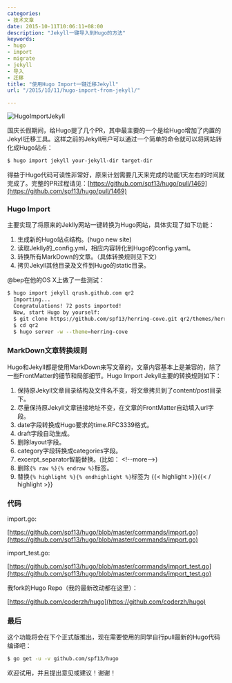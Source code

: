 ```yaml
---
categories:
- 技术文章
date: 2015-10-11T10:06:11+08:00
description: "Jekyll一键导入到Hugo的方法"
keywords:
- hugo
- import
- migrate
- jekyll
- 导入
- 迁移
title: "使用Hugo Import一键迁移Jekyll"
url: "/2015/10/11/hugo-import-from-jekyll/"

---
```


![HugoImportJekyll](http://7xlx3k.com1.z0.glb.clouddn.com/HugoImportJekyll.png-wt)

<!--more-->

国庆长假期间，给Hugo提了几个PR，其中最主要的一个是给Hugo增加了内置的Jekyll迁移工具。这样之前的Jekyll用户可以通过一个简单的命令就可以将网站转化成Hugo站点：

```bash
$ hugo import jekyll your-jekyll-dir target-dir
```

得益于Hugo代码可读性非常好，原来计划需要几天来完成的功能1天左右的时间就完成了。完整的PR过程请见：[https://github.com/spf13/hugo/pull/1469](https://github.com/spf13/hugo/pull/1469)

### Hugo Import

主要实现了将原来的Jeklly网站一键转换为Hugo网站，具体实现了如下功能：

 1. 生成新的Hugo站点结构。(hugo new site)
 2. 读取Jeklly的_config.yml，相应内容转化到Hugo的config.yaml。
 3. 转换所有MarkDown的文章。（具体转换规则见下文）
 4. 拷贝Jekyll其他目录及文件到Hugo的static目录。

@bep在他的OS X上做了一些测试：

```bash
$ hugo import jekyll qrush.github.com qr2
  Importing...
  Congratulations! 72 posts imported!
  Now, start Hugo by yourself:
  $ git clone https://github.com/spf13/herring-cove.git qr2/themes/herring-cove
  $ cd qr2
  $ hugo server -w --theme=herring-cove
```

### MarkDown文章转换规则

Hugo和Jekyll都是使用MarkDown来写文章的，文章内容基本上是兼容的，除了一些FrontMatter的细节和局部细节。Hugo Import Jekyll主要的转换规则如下：

 1. 保持原Jekyll文章目录结构及文件名不变，将文章拷贝到了content/post目录下。
 2. 尽量保持原Jekyll文章链接地址不变，在文章的FrontMatter自动填入url字段。
 3. date字段转换成Hugo要求的time.RFC3339格式。
 4. draft字段自动生成。
 5. 删除layout字段。
 6. category字段转换成categories字段。
 7. excerpt_separator智能替换。(比如： \<\!\-\-more\-\-\>)
 8. 删除`{% raw %}{% endraw %}`标签。
 9. 替换`{% highlight %}{% endhighlight %}`标签为 \{\{\< highlight \>\}\}\{\{\< / highlight \>\}\}

### 代码

import.go: 

[https://github.com/spf13/hugo/blob/master/commands/import.go](https://github.com/spf13/hugo/blob/master/commands/import.go)

import_test.go: 

[https://github.com/spf13/hugo/blob/master/commands/import_test.go](https://github.com/spf13/hugo/blob/master/commands/import_test.go)

我fork的Hugo Repo（我的最新改动都在这里）：

[https://github.com/coderzh/hugo](https://github.com/coderzh/hugo)

### 最后

这个功能将会在下个正式版推出，现在需要使用的同学自行pull最新的Hugo代码编译吧：

```bash
$ go get -u -v github.com/spf13/hugo
```

欢迎试用，并且提出意见或建议！谢谢！
